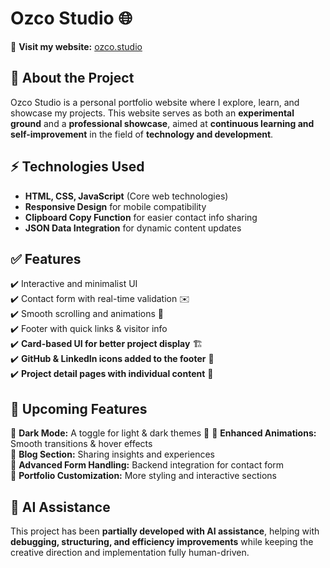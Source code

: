 # Ozco Studio 🌐  

🚀 **Visit my website:** [ozco.studio](https://ozco.studio)  

## 📌 About the Project  
Ozco Studio is a personal portfolio website where I explore, learn, and showcase my projects. This website serves as both an **experimental ground** and a **professional showcase**, aimed at **continuous learning and self-improvement** in the field of **technology and development**.  

## ⚡ Technologies Used  
- **HTML, CSS, JavaScript** (Core web technologies)  
- **Responsive Design** for mobile compatibility  
- **Clipboard Copy Function** for easier contact info sharing  
- **JSON Data Integration** for dynamic content updates  

## ✅ Features  
✔️ Interactive and minimalist UI  
✔️ Contact form with real-time validation ✉️  
✔️ Smooth scrolling and animations 🎨  
✔️ Footer with quick links & visitor info  
✔️ **Card-based UI for better project display** 🏗️  
✔️ **GitHub & LinkedIn icons added to the footer** 🔗  
✔️ **Project detail pages with individual content** 📝  

## 🔮 Upcoming Features   
🚀 **Dark Mode:** A toggle for light & dark themes 🌙 
🚀 **Enhanced Animations:** Smooth transitions & hover effects  
🚀 **Blog Section:** Sharing insights and experiences  
🚀 **Advanced Form Handling:** Backend integration for contact form  
🚀 **Portfolio Customization:** More styling and interactive sections  

## 🤖 AI Assistance  
This project has been **partially developed with AI assistance**, helping with **debugging, structuring, and efficiency improvements** while keeping the creative direction and implementation fully human-driven.  

